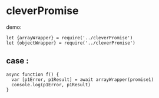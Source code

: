 # cleverPromise

demo:

```ecmascript 6
let {arrayWrapper} = require('../cleverPromise')
let {objectWrapper} = require('../cleverPromise')
```

## case :

```ecmascript 6
async function f() {
  var [p1Error, p1Result] = await arrayWrapper(promise1)
  console.log(p1Error, p1Result)
}
```
